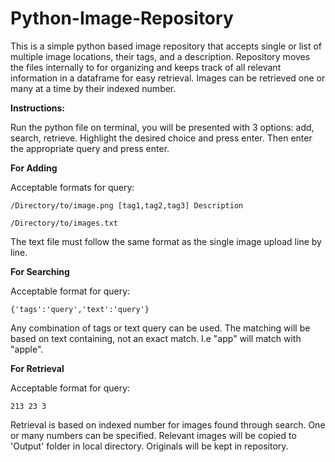 # Python-Image-Repository

This is a simple python based image repository that accepts single or list of multiple image locations, their tags, and a description. 
Repository moves the files internally to for organizing and keeps track of all relevant information in a dataframe for easy retrieval. 
Images can be retrieved one or many at a time by their indexed number. 

**Instructions:**

Run the python file on terminal, you will be presented with 3 options: add, search, retrieve. Highlight the desired choice and press enter. 
Then enter the appropriate query and press enter. 

**For Adding**

Acceptable formats for query:
    
    /Directory/to/image.png [tag1,tag2,tag3] Description
    
    /Directory/to/images.txt
    
The text file must follow the same format as the single image upload line by line.


**For Searching**

Acceptable format for query:
    
    {'tags':'query','text':'query'}
    
Any combination of tags or text query can be used. The matching will be based on text containing, not an exact match. I.e "app" will match with "apple".

**For Retrieval**

Acceptable format for query:
    
    213 23 3 
    
Retrieval is based on indexed number for images found through search. One or many numbers can be specified. Relevant images will be copied to 'Output' folder in local directory.
Originals will be kept in repository. 


    
